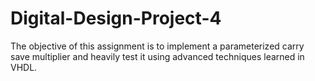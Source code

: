# Digital-Design-Project-4
The objective of this assignment is to implement a parameterized carry save multiplier and
heavily test it using advanced techniques learned in VHDL.
